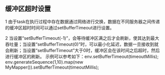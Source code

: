 ## 缓冲区超时设置
1 由于task在执行过程中存在数据通过网络进行交换，数据在不同服务器之间传递的缓冲区超时时间可以通过setBufferTimeout进行设置。

2 当设置“setBufferTimeout(-1)”，会等待缓冲区满之后才会刷新，使其达到最大吞吐量；当设置“setBufferTimeout(0)”时，可以最小化延迟，数据一旦接收到就会刷新；当设置“setBufferTimeout”大于0时，缓冲区会在该时间之后超时，然后进行缓冲区的刷新。
示例可以参考如下：env.setBufferTimeout(timeoutMillis);
env.generateSequence(1,10).map(new MyMapper()).setBufferTimeout(timeoutMillis);
